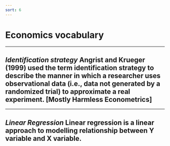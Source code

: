```yaml
---
sort: 6
---
```


# Economics vocabulary

---
*Identification strategy*
Angrist and Krueger (1999) used the term identification
strategy to describe the manner in which a researcher uses
observational data (i.e., data not generated by a randomized trial) to approximate a real experiment. [Mostly Harmless Econometrics]
---

---
*Linear Regression*
Linear regression is a linear approach to modelling relationship between Y variable and X variable.
---

